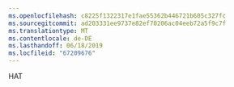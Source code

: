 ```yaml
---
ms.openlocfilehash: c8225f1322317e1fae55362b446721b605c327fc
ms.sourcegitcommit: ad203331ee9737e82ef70206ac04eeb72a5f9c7f
ms.translationtype: MT
ms.contentlocale: de-DE
ms.lasthandoff: 06/18/2019
ms.locfileid: "67209676"
---
```

HAT